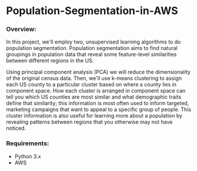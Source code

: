 # Population-Segmentation-in-AWS

### Overview:
In this project, we'll employ two, unsupervised learning algorithms to do population segmentation. Population segmentation aims to find natural groupings in population data that reveal some feature-level similarities between different regions in the US.

Using principal component analysis (PCA) we will reduce the dimensionality of the original census data. Then, we'll use k-means clustering to assign each US county to a particular cluster based on where a county lies in component space. How each cluster is arranged in component space can tell you which US counties are most similar and what demographic traits define that similarity; this information is most often used to inform targeted, marketing campaigns that want to appeal to a specific group of people. This cluster information is also useful for learning more about a population by revealing patterns between regions that you otherwise may not have noticed.

### Requirements:
- Python 3.x
- AWS
